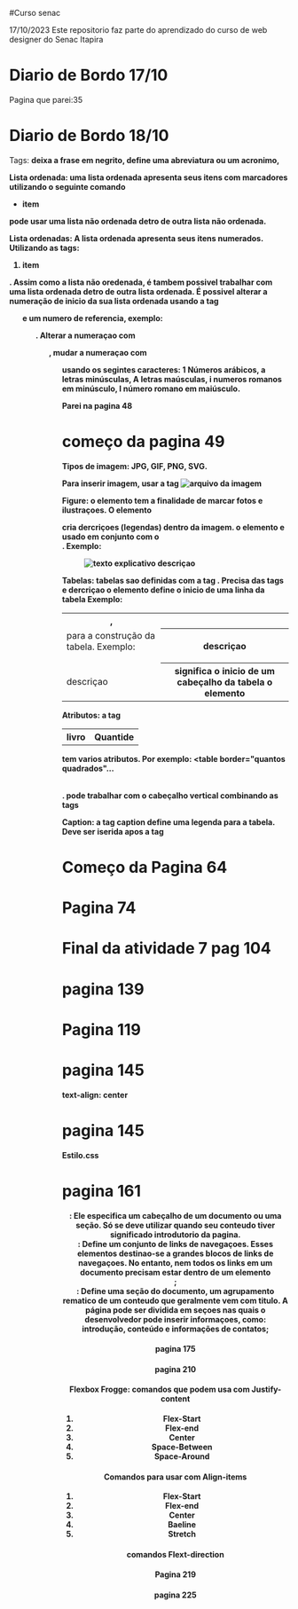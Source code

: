 #Curso senac

17/10/2023 Este repositorio faz parte do aprendizado do curso de web designer do Senac Itapira

# Diario de Bordo 17/10
Pagina que parei:35

# Diario de Bordo 18/10
Tags: <strong> deixa a frase em negrito, <abbr> define uma abreviatura ou um acronimo, 

Lista ordenada: uma lista ordenada apresenta seus itens com marcadores utilizando 
o seguinte comando <ul> <li> item </ul> </li> pode usar uma lista não ordenada detro 
de outra lista não ordenada.

Lista ordenadas: A lista ordenada apresenta seus itens numerados. Utilizando
as tags: <ol> <li> item </ol> </li>. Assim como a lista não oredenada, é
tambem possivel trabalhar com uma lista ordenada detro de outra lista
ordenada. É possivel alterar a numeração de inicio da sua lista ordenada
usando a tag <ol start=""> e um numero de referencia, exemplo: <ol start="6">.
Alterar a numeraçao com <ol reversed>, mudar a numeraçao com <ol type="">
usando os segintes caracteres: 1 Números arábicos, a letras minúsculas,
A letras maúsculas, i numeros romanos em minúsculo, I número romano
em maiúsculo.

Parei na pagina 48

# começo da pagina 49

 Tipos de imagem: JPG, GIF, PNG, SVG.

Para inserir imagem, usar a tag <img src="url" alt="arquivo da imagem" alt="nome da imagem" width="largura da imagem" height="tamanho da imagem">

Figure: o elemento <figuri> tem a finalidade de marcar fotos e ilustraçoes. O elemento <figcaption> cria dercriçoes (legendas) dentro da imagem. o elemento <figuri> e usado em conjunto com o <figcaption>. Exemplo:
<figure> 
<img src="arquivo da irmagem" alt="texto explicativo"
<figvaption> descriçao</figcaption>
</figure>


Tabelas: tabelas sao definidas com a tag <table>. Precisa das tags <th>, <tr> e <td> para a construção da tabela. Exemplo: 
<th> descriçao </th>
<tr> dercriçao </th>
<td> descriçao </td>
o elemento <th> significa o inicio de um cabeçalho da tabela
o elemento <tr> define o inicio de uma linha da tabela
Exemplo:
<table>
<tr>

<th> livro </th>
<th> Quantide </th>

</tr>

Atributos: a tag <table> tem varios atributos. Por exemplo: <table border="quantos quadrados"...</table>.
pode trabalhar com o cabeçalho vertical combinando as tags <th> <tr> <td>

Caption: a tag caption define uma legenda para a tabela. Deve ser iserida apos a tag <table>

# Começo da Pagina 64


# Pagina 74

# Final da atividade 7 pag 104

# pagina 139

# Pagina 119

# pagina 145
text-align: center
# pagina 145 
Estilo.css

# pagina 161
<header>: Ele especifica um cabeçalho de um documento ou uma seção. Só se deve utilizar quando seu conteudo tiver significado introdutorio da pagina.
<nav>: Define um conjunto de links de navegaçoes. Esses elementos destinao-se a grandes blocos de links de navegaçoes. No entanto, nem todos os links em um documento precisam estar dentro de um elemento <nav>;
<section>: Define uma seção do documento, um agrupamento rematico de um conteudo que geralmente vem com titulo. A página pode ser dividida em seçoes nas quais o desenvolvedor pode inserir informaçoes, como: introdução, conteúdo e informações de contatos;

# pagina 175

# pagina 210

# Flexbox Frogge: comandos que podem usa com Justify-content
1) Flex-Start 
2) Flex-end
3) Center
4) Space-Between
5) Space-Around
# Comandos para usar com Align-items
1) Flex-Start 
2) Flex-end
3) Center
4) Baeline
5) Stretch
# comandos Flext-direction

# Pagina 219

# pagina 225
